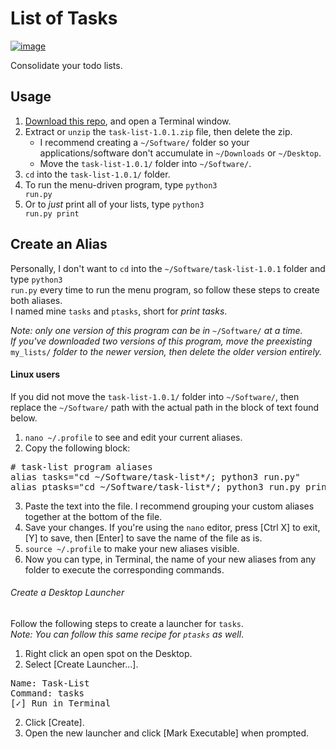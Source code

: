 # List of Tasks #

[![image](https://img.shields.io/badge/python-3.x-blue.svg)](https://www.python.org/downloads/)

Consolidate your todo lists.<br>

## Usage ##

 1. [Download this repo](https://github.com/Mas9311/task-list/archive/v1.0.1.zip), and open a Terminal window.
 1. Extract or <code>unzip</code> the <code>task-list-1.0.1.zip</code> file, then delete the zip.
    - I recommend creating a <code>\~/Software/</code> folder so your applications/software don't accumulate in <code>\~/Downloads</code> or <code>\~/Desktop</code>.
    - Move the <code>task-list-1.0.1/</code> folder into <code>\~/Software/</code>.
 3. <code>cd</code> into the <code>task-list-1.0.1/</code> folder.
 1. To run the menu-driven program, type <code>python3 run.py</code>
 1. Or to *just* print all of your lists, type <code>python3 run.py print</code>


## Create an Alias ##

Personally, I don't want to <code>cd</code> into the <code>\~/Software/task-list-1.0.1</code> folder and type <code>python3 run.py</code> every time to run the menu program, so follow these steps to create both aliases.<br>
I named mine <code>tasks</code> and <code>ptasks</code>, short for *print tasks*.<br>

*Note: only one version of this program can be in* <code>\~/Software/</code> *at a time.*<br>
*If you've downloaded two versions of this program, move the preexisting* <code>my_lists/</code> *folder to the newer version, then delete the older version entirely.*

#### Linux users ####

If you did not move the <code>task-list-1.0.1/</code> folder into <code>\~/Software/</code>, then replace the <code>\~/Software/</code> path with the actual path in the block of text found below.

 1. <code>nano \~/.profile</code> to see and edit your current aliases.
 1. Copy the following block:
<pre># task-list program aliases
alias tasks="cd ~/Software/task-list*/; python3 run.py"
alias ptasks="cd ~/Software/task-list*/; python3 run.py print"</pre>
 3. Paste the text into the file. I recommend grouping your custom aliases together at the bottom of the file.
 1. Save your changes. If you're using the <code>nano</code> editor, press \[Ctrl X] to exit, \[Y] to save, then \[Enter] to save the name of the file as is.
 1. <code>source \~/.profile</code> to make your new aliases visible.
 1. Now you can type, in Terminal, the name of your new aliases from any folder to execute the corresponding commands.

###### Create a Desktop Launcher #####

Follow the following steps to create a launcher for <code>tasks</code>.<br>
*Note: You can follow this same recipe for <code>ptasks</code> as well*.

 1. Right click an open spot on the Desktop.
 1. Select \[Create Launcher...].
<pre>Name: Task-List
Command: tasks
[✓] Run in Terminal</pre>
 2. Click \[Create].
 1. Open the new launcher and click \[Mark Executable] when prompted.

